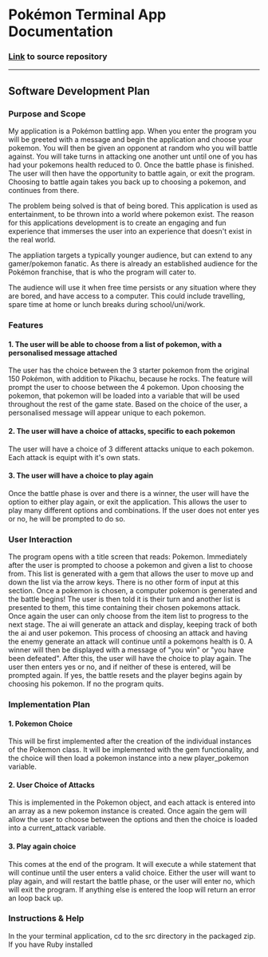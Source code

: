 # Pokémon Terminal App Documentation
### [Link](https://github.com/GregM1991/pokemonApp) to source repository
---
## Software Development Plan 
### Purpose and Scope
My application is a Pokémon battling app. When you enter the program you will be greeted with a message and begin the application and choose your pokemon. 
You will then be given an opponent at random who you will battle against. You will take turns in attacking one another unt until one of you has had your pokemons health reduced to 0. 
Once the battle phase is finished. The user will then have the opportunity to battle again, or exit the program. Choosing to battle again takes you back up to choosing a pokemon, and continues from there.

The problem being solved is that of being bored. This application is used as entertainment, to be thrown into a world where pokemon exist. The reason for this applications development is to create an engaging and fun experience that immerses the user into an experience that doesn't exist in the real world.

The appliation targets a typically younger audience, but can extend to any gamer/pokemon fanatic. As there is already an established audience for the Pokémon franchise, that is who the program will cater to.

The audience will use it when free time persists or any situation where they are bored, and have access to a computer. This could include travelling, spare time at home or lunch breaks during school/uni/work.

### Features
#### 1. The user will be able to choose from a list of pokemon, with a personalised message attached
The user has the choice between the 3 starter pokemon from the original 150 Pokémon, with addition to Pikachu, because he rocks. The feature will prompt the user to choose between the 4 pokemon. Upon choosing the pokemon, that pokemon will be loaded into a variable that will be used throughout the rest of the game state.
Based on the choice of the user, a personalised message will appear unique to each pokemon.
#### 2. The user will have a choice of attacks, specific to each pokemon
The user will have a choice of 3 different attacks unique to each pokemon. Each attack is equipt with it's own stats.
#### 3. The user will have a choice to play again
Once the battle phase is over and there is a winner, the user will have the option to either play again, or exit the application. This allows the user to play many different options and combinations. If the user does not enter yes or no, he will be prompted to do so.

### User Interaction
The program opens with a title screen that reads: Pokemon. Immediately after the user is prompted to choose a pokemon and given a list to choose from. This list is generated with a gem that allows the user to move up and down the list via the arrow keys. There is no other form of input at this section.
Once a pokemon is chosen, a computer pokemon is generated and the battle begins!
The user is then told it is their turn and another list is presented to them, this time containing their chosen pokemons attack. Once again the user can only choose from the item list to progress to the next stage.
The ai will generate an attack and display, keeping track of both the ai and user pokemon. 
This process of choosing an attack and having the enemy generate an attack will continue until a pokemons health is 0.
A winner will then be displayed with a message of "you win" or "you have been defeated".
After this, the user will have the choice to play again. The user then enters yes or no, and if neither of these is entered, will be prompted again. If yes, the battle resets and the player begins again by choosing his pokemon. If no the program quits.

### Implementation Plan
#### 1. Pokemon Choice
This will be first implemented after the creation of the individual instances of the Pokemon class. It will be implemented with the gem functionality, and the choice will then load a pokemon instance into a new player_pokemon variable.

#### 2. User Choice of Attacks
This is implemented in the Pokemon object, and each attack is entered into an array as a new pokemon instance is created. Once again the gem will allow the user to choose between the options and then the choice is loaded into a current_attack variable.

#### 3. Play again choice
This comes at the end of the program. It will execute a while statement that will continue until the user enters a valid choice. Either the user will want to play again, and will restart the battle phase, or the user will enter no, which will exit the program. If anything else is entered the loop will return an error an loop back up.

### Instructions & Help
In the your terminal application, cd to the src directory in the packaged zip. If you have Ruby installed 






